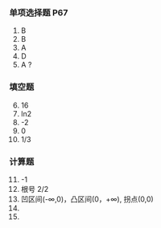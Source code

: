 ### 单项选择题 P67

1. B
2. B
3. A
4. D
5. A ?

### 填空题

6. 16
7. ln2
8. -2
9. 0
10. 1/3

### 计算题

11. -1
12. 根号 2/2
13. 凹区间(-∞,0)，凸区间(0，+∞), 拐点(0,0)
14.
15.
